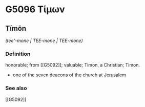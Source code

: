 # G5096 Τίμων

## Tímōn

_(tee'-mone | TEE-mone | TEE-mone)_

### Definition

honorable; from [[G5092]]; valuable; Timon, a Christian; Timon.

- one of the seven deacons of the church at Jerusalem

### See also

[[G5092]]

